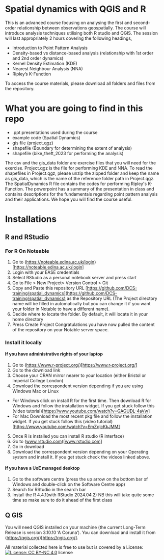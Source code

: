 # Spatial dynamics with QGIS and R
This is an advanced course focusing on analysing the first and second-order relationship between observations geospatially. The course will introduce analysis techniques utilising both R studio and QGIS. The session will last appropriately 2 hours covering the following headings,

- Introduction to Point Pattern Analysis
- Density-based vs distance-based analysis (relationship with 1st order and 2nd order dynamics)
- Kernel Density Estimation (KDE)
- Nearest Neighbour Analysis (NNA)
- Ripley’s K-Function

To access the course materials, please download all folders and files from the repository. 

# What you are going to find in this repo
-  .ppt presentations used during the course
-  example code (Spatial Dynamics)
-  gis file (project.qgz)
-  shapefile (Boundary for determining the extent of analysis)
-  shapefile (bike_theft_2023 for performing the analysis)

The csv and the gis_data folder are exercise files that you will need for the exercise. Project.qgz is the file for performing KDE and NNA. To read the shapefiles in Project.qgz, please unzip the zipped folder and keep the name as gis_data, which is the name of the reference folder path in Project.qgz. The SpatialDynamics R file contains the codes for performing Ripley's K-Function. The powerpoint has a summary of the presentation in class and contains descriptions for the fundamentals regarding point pattern analysis and their applications. We hope you will find the course useful.

# Installations
## R and RStudio 
### For R On Noteable

1. Go to (https://noteable.edina.ac.uk/login)[https://noteable.edina.ac.uk/login]
2. Login with your EASE credentials
3. Select RStudio as a personal notebook server and press start
4. Go to File > New Project> Version Control > Git
5. Copy and Paste this repository URL [https://github.com/DCS-training/spatial_dynamics](https://github.com/DCS-training/spatial_dynamics) as the Repository URL (The Project directory name will be filled in automatically but you can change it if you want your folder in Notable to have a different name).
6. Decide where to locate the folder. By default, it will locate it in your home directory
7. Press Create Project
Congratulations you have now pulled the content of the repository on your Notable server space.

### Install it locally

#### If you have administrative rights of your laptop 
1. Go to (https://www.r-project.org/)[https://www.r-project.org/]
2. Go to the download link
3. Choose your CRAN mirror nearer to your location (either Bristol or Imperial College London)
4. Download the correspondent version depending if you are using Windows Mac or Linux
- For Windows click on install R for the first time. Then download R for Windows and follow the installation widget. If you get stuck follow this (video tutorial)[https://www.youtube.com/watch?v=GAGUDL-4aVw]
- For Mac Download the most recent pkg file and follow the installation widget. If you get stuck follow this (video tutorial)[https://www.youtube.com/watch?v=EmZqlcKkJMM]
5. Once R is installed you can install R studio (R interface)
6. Go to (www.rstudio.com)[www.rstudio.com]
7. Go in download
8. Download the correspondent version depending on your Operating system and install it. If you get stuck check the videos linked above. 

#### If you have a UoE managed desktop
1. Go to the software centre (press the up arrow on the bottom bar of Windows and double-click on the Software Centre app)
2. Search for RStudio in the search bar 
3. Install the R 4.4.1(with RStudio 2024.04.2)
NB this will take quite some time so make sure to do it ahead of the first class

## Q GIS
You will need QGIS installed on your machine (the current Long-Term Release is version 3.10.10 ‘A Coruna’). You can download and install it from (https://qgis.org/)[https://qgis.org/].




All material collected here is free to use but is covered by a License: [![License: CC BY-NC 4.0](https://licensebuttons.net/l/by-nc/4.0/80x15.png)](https://creativecommons.org/licenses/by-nc/4.0/) license

